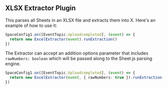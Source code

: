 ## XLSX Extractor Plugin

This parses all Sheets in an XLSX file and extracts them into X. Here's an example of how to use it:

```ts
SpaceConfig1.on([EventTopic.Uploadcompleted], (event) => {
  return new ExcelExtractor(event).runExtraction()
})
```

The Extractor can accept an addition options parameter that includes `rawNumbers: boolean` which will be passed along to the Sheet.js parsing engine.

```ts
SpaceConfig1.on([EventTopic.Uploadcompleted], (event) => {
  return new ExcelExtractor(event, { rawNumbers: true }).runExtraction()
})
```
